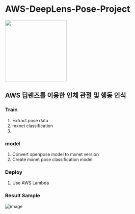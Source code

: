 # AWS-DeepLens-Pose-Project


<img width="200" src="https://user-images.githubusercontent.com/68395698/113527692-47448400-95f9-11eb-844d-408fbf3f25e8.png">

## AWS 딥렌즈를 이용한 인체 관절 및 행동 인식


### Train
1. Extract pose data
2. mxnet classification
3.

### model
1. Convert openpose model to mxnet version
2. Create mxnet pose classification model

### Deploy
1. Use AWS Lambda
### Result Sample
![image](https://user-images.githubusercontent.com/68395698/121294619-a93aa600-c928-11eb-8800-6c992dd75680.png)
